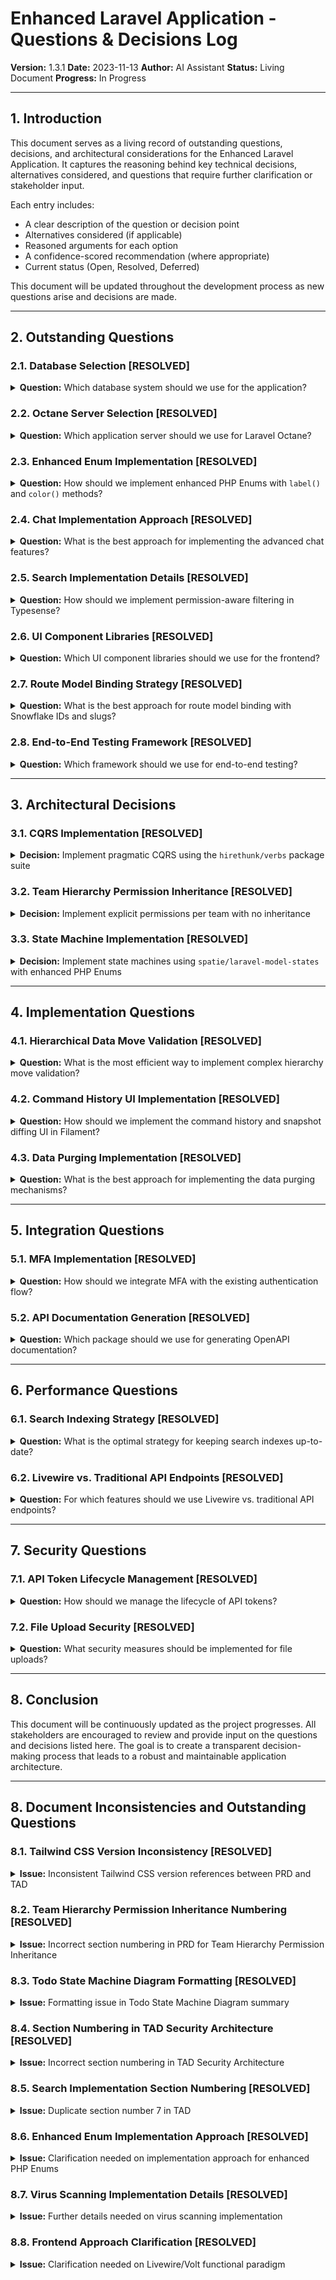 # Enhanced Laravel Application - Questions & Decisions Log

**Version:** 1.3.1
**Date:** 2023-11-13
**Author:** AI Assistant
**Status:** Living Document
**Progress:** In Progress

---

## 1. Introduction

This document serves as a living record of outstanding questions, decisions, and architectural considerations for the Enhanced Laravel Application. It captures the reasoning behind key technical decisions, alternatives considered, and questions that require further clarification or stakeholder input.

Each entry includes:
- A clear description of the question or decision point
- Alternatives considered (if applicable)
- Reasoned arguments for each option
- A confidence-scored recommendation (where appropriate)
- Current status (Open, Resolved, Deferred)

This document will be updated throughout the development process as new questions arise and decisions are made.

---

## 2. Outstanding Questions

### 2.1. Database Selection [RESOLVED]
<details>
<summary><strong>Question:</strong> Which database system should we use for the application?</summary>

**Alternatives:**
1. **PostgreSQL 15+**
   - Pros: Better JSON support, more advanced features, better handling of complex queries, better concurrency
   - Cons: May require more specialized knowledge, slightly more complex setup

2. **MySQL 8+**
   - Pros: More widely used, simpler setup, good performance for read-heavy workloads
   - Cons: Less advanced features, less robust JSON support

3. **SQLite**
   - Pros: Zero configuration, serverless, excellent for development/testing, simple deployment
   - Cons: Limited concurrency (file-based locking), not suitable for high-traffic production, limited scalability, less advanced features
   - Additional context: Officially supported by Laravel, works well with Laravel Sail for development

**Recommendation for Production:** PostgreSQL 15+ (90% confidence)
- PostgreSQL offers better support for JSON data types which will be beneficial for the `hirethunk/verbs-history` package's snapshot storage
- The hierarchical data structures with adjacency lists may benefit from PostgreSQL's more advanced querying capabilities
- PostgreSQL's ACID compliance and transaction support are more robust
- Better suited for the complex data relationships and team scoping requirements

**Recommendation for Development/Testing:** SQLite (85% confidence)
- Zero configuration makes it ideal for quick setup and testing
- Perfect for CI/CD pipelines and local development
- Laravel's database abstraction works well with SQLite for most features
- Consider using SQLite for development and PostgreSQL for staging/production

**Status:** Resolved - Recommendation accepted
</details>

### 2.2. Octane Server Selection [RESOLVED]
<details>
<summary><strong>Question:</strong> Which application server should we use for Laravel Octane?</summary>

**Alternatives:**
1. **Swoole**
   - Pros: Generally faster, mature, better community support, excellent performance
   - Cons: Requires PHP extension, more complex setup

2. **RoadRunner**
   - Pros: Doesn't require PHP extension, simpler setup, written in Go
   - Cons: Potentially slower than Swoole, less mature

3. **FrankenPHP**
   - Pros: Modern Caddy-based PHP app server, built-in HTTPS, auto-reloading, HTTP/3 support
   - Cons: Newer option with less production history, potential compatibility issues
   - Additional context: Officially supported by Laravel Octane since v2.3

**Recommendation:** FrankenPHP (75% confidence)
- Offers modern features like HTTP/3 and built-in HTTPS
- Simpler deployment with built-in web server capabilities
- Official Laravel Octane support
- Potentially better developer experience with auto-reloading

**Status:** Resolved - Recommendation accepted
</details>

### 2.3. Enhanced Enum Implementation [RESOLVED]
<details>
<summary><strong>Question:</strong> How should we implement enhanced PHP Enums with <code>label()</code> and <code>color()</code> methods?</summary>

**Alternatives:**
1. **archtechx/enums**
   - Pros: Ready-made solution, maintained by a reputable team, includes many useful features
   - Cons: External dependency, may include features we don't need

2. **Custom Trait**
   - Pros: Tailored to our specific needs, no external dependency
   - Cons: Requires development and maintenance, may miss edge cases handled by the package

3. **Native PHP 8.4 Enums**
   - Pros: No external dependencies, leverages native language features, future-proof
   - Cons: May require more manual implementation of helper methods

**Initial Recommendation:** archtechx/enums (85% confidence)
- Provides a well-tested solution for the required functionality
- Reduces development time and potential for bugs
- Maintained by a reputable team

**Final Decision:** Native PHP 8.4 Enums with custom methods
- Takes full advantage of PHP 8.4 features
- Eliminates external dependency
- Provides complete control over implementation
- Aligns with modern PHP practices

**Status:** Resolved - Final decision to use native PHP 8.4 enums
</details>

### 2.4. Chat Implementation Approach [RESOLVED]
<details>
<summary><strong>Question:</strong> What is the best approach for implementing the advanced chat features?</summary>

**Alternatives:**
1. **Fully Custom Implementation**
   - Pros: Complete control over features and implementation
   - Cons: Higher development effort, more potential for bugs

2. **Base Package + Custom Extensions**
   - Pros: Faster development, proven base functionality
   - Cons: May be constrained by package design, potential integration challenges

3. **Third-Party Service Integration**
   - Pros: Minimal development effort, proven solution
   - Cons: Ongoing costs, less control, potential data privacy concerns

**Recommendation:** Fully Custom Implementation (75% confidence)
- The specific requirements (typing indicators, read receipts, etc.) may be difficult to find in a package
- Custom implementation allows for better integration with the team scoping concept
- Gives full control over the user experience

**Status:** Resolved - Recommendation accepted
</details>

### 2.5. Search Implementation Details [RESOLVED]
<details>
<summary><strong>Question:</strong> How should we implement permission-aware filtering in Typesense?</summary>

**Alternatives:**
1. **Filter at Query Time**
   - Pros: Simpler indexing, more flexible permissions
   - Cons: More complex queries, potential performance impact

2. **Segment Indexes by Permission Level**
   - Pros: Simpler queries, potentially better performance
   - Cons: More complex indexing, duplicate data

**Recommendation:** Filter at Query Time (85% confidence)
- More flexible for complex permission scenarios
- Avoids data duplication in the search index
- Better aligns with the team scoping concept

**Status:** Resolved - Recommendation accepted
</details>

### 2.6. UI Component Libraries [RESOLVED]
<details>
<summary><strong>Question:</strong> Which UI component libraries should we use for the frontend?</summary>

**Alternatives:**
1. **Custom Components Only**
   - Pros: Complete control over design and functionality, no external dependencies
   - Cons: Higher development effort, potential inconsistencies, longer time to market

2. **Tailwind UI Components**
   - Pros: High-quality components, consistent with Tailwind CSS
   - Cons: Primarily static HTML/CSS, requires additional work for interactivity

3. **Livewire Flux and Flux Pro**
   - Pros: Official Livewire component library, high-quality, consistent design, built-in interactivity
   - Cons: Subscription cost for Pro components, potential lock-in

**Recommendation:** Livewire Flux and Flux Pro (95% confidence)
- Official Livewire component library ensures compatibility and ongoing support
- High-quality, consistent design aligned with modern UI practices
- Built-in interactivity and integration with Livewire
- Reduces development time and ensures consistency
- Pro components provide advanced functionality for complex UI requirements

**Status:** Resolved - Recommendation accepted
</details>

### 2.7. Route Model Binding Strategy [RESOLVED]
<details>
<summary><strong>Question:</strong> What is the best approach for route model binding with Snowflake IDs and slugs?</summary>

**Alternatives:**
1. **ID-Only Binding**
   - Pros: Simpler implementation, consistent across all models
   - Cons: Less SEO-friendly, exposes internal IDs

2. **Slug-Only Binding**
   - Pros: SEO-friendly, human-readable URLs
   - Cons: Slugs can change, potential for collisions

3. **Composite Binding (ID or Slug)**
   - Pros: Flexibility, SEO-friendly where needed, reliable lookups
   - Cons: Slightly more complex implementation

**Recommendation:** Composite Binding with Snowflake ID and Slug (90% confidence)
- Provides flexibility to use either Snowflake IDs or slugs based on context
- SEO-friendly URLs for public-facing content
- Reliable lookups using Snowflake IDs for internal operations
- Snowflake IDs provide better security than sequential IDs

**Status:** Resolved - Recommendation accepted
</details>

### 2.8. End-to-End Testing Framework [RESOLVED]
<details>
<summary><strong>Question:</strong> Which framework should we use for end-to-end testing?</summary>

**Alternatives:**
1. **Laravel Dusk**
   - Pros: Native Laravel integration, familiar to Laravel developers
   - Cons: Limited browser support, less powerful than newer alternatives

2. **Cypress**
   - Pros: Popular, good developer experience, extensive plugin ecosystem
   - Cons: Limited browser support (Chromium-based only), more complex Laravel integration

3. **Playwright**
   - Pros: Multi-browser support (Chromium, Firefox, WebKit), modern features, good performance
   - Cons: Requires custom integration with Laravel

**Recommendation:** Playwright (85% confidence)
- Superior cross-browser testing capabilities
- Modern features like visual comparison, network interception, and mobile emulation
- Better performance and reliability compared to alternatives
- Growing community and Microsoft backing
- Can be integrated with Laravel through custom helpers

**Status:** Resolved - Recommendation accepted
</details>

---

## 3. Architectural Decisions

### 3.1. CQRS Implementation [RESOLVED]
<details>
<summary><strong>Decision:</strong> Implement pragmatic CQRS using the <code>hirethunk/verbs</code> package suite</summary>

**Alternatives Considered:**
1. **Traditional MVC**
   - Pros: Simpler, more familiar to most developers
   - Cons: Less separation of concerns, harder to audit and track changes

2. **Full CQRS with Event Sourcing**
   - Pros: Complete audit trail, more scalable
   - Cons: Much more complex, steeper learning curve

3. **Custom CQRS Implementation**
   - Pros: Tailored to our needs, no external dependencies
   - Cons: Requires significant development effort

**Reasoning:** The `hirethunk/verbs` package provides a pragmatic approach to CQRS that balances complexity with benefits. It offers command history and snapshots for audit purposes without the full complexity of event sourcing. The package is specifically mentioned in the PRD as a requirement.

**Confidence:** 95% - This is explicitly required in the PRD

**Status:** Resolved - Mandated by PRD
</details>

### 3.2. Team Hierarchy Permission Inheritance [RESOLVED]
<details>
<summary><strong>Decision:</strong> Implement explicit permissions per team with no inheritance</summary>

**Alternatives Considered:**
1. **Full Inheritance**
   - Pros: Simpler permission management for hierarchical teams
   - Cons: More complex implementation, potential for unintended access

2. **Opt-in Inheritance**
   - Pros: Flexibility to choose inheritance model
   - Cons: More complex UI and implementation

**Reasoning:** Explicit permissions per team provides clearer boundaries between teams, reduces the risk of unintended access, and simplifies permission auditing. This approach is explicitly mentioned in the PRD (section 4.3.6).

**Confidence:** 100% - This is explicitly stated in the PRD

**Status:** Resolved - Mandated by PRD
</details>

### 3.3. State Machine Implementation [RESOLVED]
<details>
<summary><strong>Decision:</strong> Implement state machines using <code>spatie/laravel-model-states</code> with enhanced PHP Enums</summary>

**Alternatives Considered:**
1. **Custom State Implementation**
   - Pros: No external dependencies, tailored to our needs
   - Cons: Requires development effort, potential for bugs

2. **Simple Status Column**
   - Pros: Simplest approach, easy to understand
   - Cons: Lacks formal state transition validation, no visualization

**Reasoning:** The `spatie/laravel-model-states` package provides a robust implementation of the state pattern with formal transition validation. Combined with enhanced PHP Enums, it offers a clean and type-safe way to manage state transitions. This approach is explicitly mentioned in the PRD.

**Confidence:** 95% - This is explicitly required in the PRD

**Status:** Resolved - Mandated by PRD
</details>

---

## 4. Implementation Questions

### 4.1. Hierarchical Data Move Validation [RESOLVED]
<details>
<summary><strong>Question:</strong> What is the most efficient way to implement complex hierarchy move validation?</summary>

**Alternatives:**
1. **Pre-calculate All Potential Depths**
   - Pros: Complete validation before attempting move
   - Cons: Potentially expensive for large hierarchies

2. **Validate on Attempt with Rollback**
   - Pros: May be more efficient for large hierarchies
   - Cons: More complex error handling, potential for partial updates

**Recommendation:** Pre-calculate All Potential Depths (80% confidence)
- Provides clearer user feedback before attempting the move
- Avoids potential data integrity issues from partial updates
- Aligns with the PRD requirement for clear validation feedback

**Decision:** Pre-calculate All Potential Depths
- Will implement optimizations to handle large hierarchies efficiently
- Will use caching for frequently accessed hierarchy paths
- Will implement batch processing for very large operations

**Status:** Resolved - Selected Alternative 1
</details>

### 4.2. Command History UI Implementation [RESOLVED]
<details>
<summary><strong>Question:</strong> How should we implement the command history and snapshot diffing UI in Filament?</summary>

**Alternatives:**
1. **Custom Filament Pages and Resources**
   - Pros: Complete control over UI and functionality
   - Cons: Higher development effort

2. **Filament Plugin Development**
   - Pros: Reusable component, cleaner integration
   - Cons: More initial development effort, may be overengineered for a single project

**Recommendation:** Custom Filament Pages and Resources (90% confidence)
- More direct path to implementation
- Sufficient for the project requirements
- Can be refactored into a plugin later if needed

**Decision:** Custom Filament Pages and Resources
- Will implement as dedicated Filament pages with custom UI components
- Will use Filament's existing UI patterns for consistency
- Will implement a phased approach, starting with basic history viewing and adding diffing capabilities later

**Status:** Resolved - Selected Alternative 1
</details>

### 4.3. Data Purging Implementation [RESOLVED]
<details>
<summary><strong>Question:</strong> What is the best approach for implementing the data purging mechanisms?</summary>

**Alternatives:**
1. **Dedicated Service with Queue Jobs**
   - Pros: Scalable, can handle large purge operations
   - Cons: More complex implementation

2. **Direct Model Methods**
   - Pros: Simpler implementation
   - Cons: May cause performance issues for large purge operations

**Recommendation:** Dedicated Service with Queue Jobs (90% confidence)
- Better handles large purge operations without impacting application performance
- Provides better tracking and logging of purge operations
- More scalable approach

**Decision:** Dedicated Service with Queue Jobs
- Will implement a dedicated PurgeService class with methods for different purge operations
- Will use Laravel Horizon for queue management and monitoring
- Will implement chunking for large datasets to prevent memory issues
- Will provide detailed logging and audit trail of purged data

**Status:** Resolved - Selected Alternative 1
</details>

---

## 5. Integration Questions

### 5.1. MFA Implementation [RESOLVED]
<details>
<summary><strong>Question:</strong> How should we integrate MFA with the existing authentication flow?</summary>

**Alternatives:**
1. **Laravel Fortify's Built-in 2FA**
   - Pros: Official Laravel solution, well-integrated
   - Cons: May require Fortify adoption for other features

2. **DevDojo Auth's 2FA**
   - Pros: Modern UI, easy setup, customizable
   - Cons: Third-party package, less mature than Fortify

3. **Custom MFA Implementation**
   - Pros: More control over the implementation
   - Cons: Higher development effort, potential security risks

4. **Third-party Package (e.g., `bacon/bacon-qr-code` + custom logic)**
   - Pros: Flexible implementation without full Fortify adoption
   - Cons: More integration work, potential maintenance burden

**Comparison: Laravel Fortify vs DevDojo Auth**

*Laravel Fortify:*
- Official Laravel package maintained by the Laravel team
- Headless authentication backend (no UI included)
- Comprehensive authentication features including 2FA, email verification, password reset
- Highly customizable through actions and callbacks
- Well-documented and widely adopted
- Requires implementing your own frontend or using with Jetstream
- Mature and battle-tested in production

*DevDojo Auth:*
- Third-party package by DevDojo team
- Includes beautiful pre-built UI components
- Easy setup with configuration screen at `/auth/setup`
- Supports social authentication providers
- Includes 2FA support
- Customizable email templates
- Newer package with growing adoption
- GitHub action workflows for CI/CD
- Works with various Laravel starter kits (Breeze, Jetstream, Wave, Genesis, Filament)

**Initial Recommendation:** Evaluate both options with a technical spike
- Laravel Fortify provides a more mature, official solution with proven security
- DevDojo Auth offers a more streamlined developer experience with pre-built UI
- Decision should consider the team's familiarity with each package and specific UI requirements
- Consider implementing a small proof-of-concept with each option

**Decision:** Laravel Fortify's Built-in 2FA
- Will implement using Laravel Fortify's official 2FA implementation
- Will create custom UI components that integrate with Fortify's backend
- Will leverage Fortify's security best practices and proven implementation
- Will use Flux components to create a modern, user-friendly 2FA experience
- Will implement comprehensive testing for the authentication flow

**Status:** Resolved - Selected Alternative 1
</details>

### 5.2. API Documentation Generation [RESOLVED]
<details>
<summary><strong>Question:</strong> Which package should we use for generating OpenAPI documentation?</summary>

**Alternatives:**
1. **`darkaonline/l5-swagger`**
   - Pros: Well-established, good Laravel integration
   - Cons: Based on older Swagger-PHP, may have compatibility issues

2. **`vyuldashev/laravel-openapi`**
   - Pros: Modern approach, good Laravel integration
   - Cons: Less widely used, potentially less mature

3. **`zircote/swagger-php` (direct)**
   - Pros: Most up-to-date, direct access to features
   - Cons: Requires more manual integration with Laravel

**Recommendation:** `vyuldashev/laravel-openapi` (75% confidence)
- More modern approach to OpenAPI generation
- Good Laravel integration
- Active maintenance

**Decision:** `vyuldashev/laravel-openapi`
- Will implement with Laravel 12 compatibility in mind
- Will create custom generators for our specific API structure
- Will integrate with our CI/CD pipeline for automatic documentation updates

**Status:** Resolved - Selected Alternative 2
</details>

---

## 6. Performance Questions

### 6.1. Search Indexing Strategy [RESOLVED]
<details>
<summary><strong>Question:</strong> What is the optimal strategy for keeping search indexes up-to-date?</summary>

**Alternatives:**
1. **Real-time Indexing via Queued Jobs**
   - Pros: Near real-time search results, simpler implementation
   - Cons: Higher load on the queue system

2. **Batch Indexing on Schedule**
   - Pros: More efficient for large numbers of updates
   - Cons: Search results may be stale

3. **Hybrid Approach**
   - Pros: Balance between freshness and efficiency
   - Cons: More complex implementation

**Recommendation:** Real-time Indexing via Queued Jobs (85% confidence)
- Provides near real-time search results
- Aligns with the PRD requirement for real-time indexing via Horizon queues
- Queue system can be scaled if needed

**Decision:** Real-time Indexing via Queued Jobs
- Will implement using Laravel Scout's queue option
- Will configure Horizon to prioritize and monitor indexing jobs
- Will implement circuit breaker pattern to prevent queue overload during high traffic
- Will add monitoring and alerts for queue health

**Status:** Resolved - Selected Alternative 1
</details>

### 6.2. Livewire vs. Traditional API Endpoints [RESOLVED]
<details>
<summary><strong>Question:</strong> For which features should we use Livewire vs. traditional API endpoints?</summary>

**Alternatives:**
1. **Livewire for Everything Possible**
   - Pros: Consistent development approach, simpler state management
   - Cons: May impact performance for certain operations

2. **API Endpoints for Complex Operations**
   - Pros: Better performance for complex operations
   - Cons: Inconsistent development approach, more complex state management

3. **Hybrid Based on Feature Complexity**
   - Pros: Optimized for each use case
   - Cons: More complex development decisions

**Recommendation:** Hybrid Based on Feature Complexity (80% confidence)
- Use Livewire for most user interactions
- Use traditional API endpoints for complex operations, especially those that might benefit from caching or have high computational requirements
- Aligns with the pragmatic approach described in the PRD

**Decision:** Hybrid Based on Feature Complexity with Livewire/Volt Functional Paradigm
- Will use Livewire/Volt Single File Components (SFC) as the primary endpoint technology
- Will adopt the functional paradigm for Volt components for better maintainability
- Will use traditional API endpoints for:
  - Long-running operations (reports, exports, etc.)
  - Operations requiring heavy caching
  - Public API endpoints
  - Batch operations
- Will establish clear guidelines for when to use each approach

**Status:** Resolved - Selected Alternative 3 with Livewire/Volt functional paradigm
</details>

---

## 7. Security Questions

### 7.1. API Token Lifecycle Management [RESOLVED]
<details>
<summary><strong>Question:</strong> How should we manage the lifecycle of API tokens?</summary>

**Alternatives:**
1. **User-managed Tokens with Expiration**
   - Pros: Users have control over their tokens, limited security risk
   - Cons: More complex UI, potential for token mismanagement

2. **System-managed Tokens with Auto-renewal**
   - Pros: Simpler for users, consistent security
   - Cons: Less user control, potential for unexpected token invalidation

**Recommendation:** User-managed Tokens with Expiration (85% confidence)
- Gives users more control over their API access
- Better security through regular token rotation
- Clearer audit trail of token usage

**Decision:** User-managed Tokens with Expiration
- Will implement using Laravel Sanctum with customized token expiration
- Will provide a user-friendly UI for token management
- Will implement token usage tracking and analytics
- Will send notifications before token expiration
- Will enforce token rotation policies based on security requirements
- Will implement token scopes for granular permission control

**Status:** Resolved - Selected Alternative 1
</details>

### 7.2. File Upload Security [RESOLVED]
<details>
<summary><strong>Question:</strong> What security measures should be implemented for file uploads?</summary>

**Alternatives:**
1. **Basic Validation + Virus Scanning**
   - Pros: Good security coverage, relatively simple implementation
   - Cons: Requires integration with virus scanning service

2. **Basic Validation Only**
   - Pros: Simplest implementation
   - Cons: Limited security coverage

3. **Advanced Content Analysis**
   - Pros: Highest security coverage
   - Cons: Complex implementation, potential performance impact

**Recommendation:** Basic Validation + Virus Scanning (90% confidence)
- Provides good security coverage for most use cases
- Reasonable implementation complexity
- Can be enhanced with additional measures if needed

**Decision:** Basic Validation + Virus Scanning
- Will implement comprehensive file validation (type, size, extension, mime type)
- Will integrate with virus scanning service for malware detection
- Will implement file quarantine for suspicious files
- Will add logging and notifications for security events

**Virus Scanning Solutions Comparison:**

*VirusTotal API:*
- Cloud-based service with 70+ antivirus engines
- Simple REST API integration
- Provides detailed scan reports and file reputation
- Rate limits on free tier (4 requests/minute, 500-1000/day)
- Paid plans available for higher volume
- Public scan results (privacy consideration)
- Good documentation and community support
- Example implementation: `ilyasozkurt/laravel-virus-scanner` package

*ClamAV:*
- Open-source antivirus engine
- Self-hosted option (no external API calls)
- Lower detection rate than commercial solutions
- Requires server maintenance and signature updates
- No rate limits or usage costs
- Complete privacy of scanned files
- Example implementation: `sunspikes/clamav-validator` package

*Commercial Antivirus APIs:*
- Options include OPSWAT MetaDefender, Cloudmersive, etc.
- Higher detection rates than single-engine solutions
- Better performance and reliability than self-hosted
- Predictable pricing based on volume
- Better privacy controls than VirusTotal
- Enterprise-grade support

**Implementation Plan:**
- Start with VirusTotal API for development and testing
- Evaluate commercial options for production based on volume requirements
- Consider ClamAV as a fallback for sensitive files that cannot be sent to external services

**Status:** Resolved - Selected Alternative 1 with VirusTotal integration
</details>

---

## 8. Conclusion

This document will be continuously updated as the project progresses. All stakeholders are encouraged to review and provide input on the questions and decisions listed here. The goal is to create a transparent decision-making process that leads to a robust and maintainable application architecture.

---

## 8. Document Inconsistencies and Outstanding Questions

### 8.1. Tailwind CSS Version Inconsistency [RESOLVED]
<details>
<summary><strong>Issue:</strong> Inconsistent Tailwind CSS version references between PRD and TAD</summary>

**Description:**
There is an inconsistency in the Tailwind CSS version referenced across documents:
- PRD (Section 6.2) mentions: "Tailwind CSS ^3.x"
- TAD (Section 2.3.2) mentions: "Tailwind CSS 4.x (default with Laravel 12)"

**Impact:**
This inconsistency could lead to confusion during implementation and potential compatibility issues with other components.

**Recommendation:**
Standardize on Tailwind CSS 4.x for Laravel 12 projects, while noting that Filament 3.3 requires Tailwind 3.x which is managed separately within Filament.

**Status:** Resolved - Standardize on Tailwind CSS 4.x for Laravel 12 projects, with Filament 3.3 using Tailwind 3.x managed separately. PRD will be updated.
</details>

### 8.2. Team Hierarchy Permission Inheritance Numbering [RESOLVED]
<details>
<summary><strong>Issue:</strong> Incorrect section numbering in PRD for Team Hierarchy Permission Inheritance</summary>

**Description:**
In the PRD, section 4.3.7 describes the Team State Machine, but then section 4.3.6 appears again to describe Team Hierarchy Permission Inheritance. This is a numbering error.

**Impact:**
This could cause confusion when referencing specific sections of the PRD.

**Recommendation:**
Renumber the Team Hierarchy Permission Inheritance section to 4.3.8 and adjust subsequent numbering as needed.

**Status:** Resolved - PRD will be corrected to renumber the Team Hierarchy Permission Inheritance section to 4.3.8.
</details>

### 8.3. Todo State Machine Diagram Formatting [RESOLVED]
<details>
<summary><strong>Issue:</strong> Formatting issue in Todo State Machine Diagram summary</summary>

**Description:**
In the PRD, the summary for the Todo State Machine Diagram (line 190) has incorrect formatting with extra spaces and asterisks: `<summary><strong>&nbsp* ** Todo State Machine Diagram - Click to expand</strong></summary>`

**Impact:**
This could affect the rendering of the collapsible section in markdown viewers.

**Recommendation:**
Correct the formatting to: `<summary><strong>Todo State Machine Diagram - Click to expand</strong></summary>`

**Status:** Resolved - PRD will be corrected to fix the formatting in the Todo State Machine Diagram summary.
</details>

### 8.4. Section Numbering in TAD Security Architecture [RESOLVED]
<details>
<summary><strong>Issue:</strong> Incorrect section numbering in TAD Security Architecture</summary>

**Description:**
In the TAD, after section 6.1 (Authentication Security), the subsequent sections are numbered 6.2, 6.3, etc. instead of 7.2, 7.3, etc., despite being under the main section 7 (Security Architecture).

**Impact:**
This could cause confusion when referencing specific sections of the TAD.

**Recommendation:**
Correct the section numbering to follow the proper hierarchy (7.2, 7.3, etc.).

**Status:** Resolved - TAD will be corrected to follow proper section numbering hierarchy (7.2, 7.3, etc.).
</details>

### 8.5. Search Implementation Section Numbering [RESOLVED]
<details>
<summary><strong>Issue:</strong> Duplicate section number 7 in TAD</summary>

**Description:**
In the TAD, both "Security Architecture" and "Search Implementation" are labeled as section 7.

**Impact:**
This could cause confusion when referencing specific sections of the TAD.

**Recommendation:**
Renumber the "Search Implementation" section to 8 and adjust all subsequent section numbers accordingly.

**Status:** Resolved - TAD will be corrected to renumber the Search Implementation section to 8 and adjust subsequent section numbers.
</details>

### 8.6. Enhanced Enum Implementation Approach [RESOLVED]
<details>
<summary><strong>Issue:</strong> Clarification needed on implementation approach for enhanced PHP Enums</summary>

**Description:**
While the decision to use native PHP 8.4 Enums has been made, the specific implementation approach for adding `label()` and `color()` methods is not clearly defined. The PRD mentions "enhanced PHP Enums (see 6.12)" and section 6.12 mentions "All custom PHP Enums (States, Types) to provide `label()` and `color()` methods via `archtechx/enums` or custom trait", but the decision log indicates not using the `archtechx/enums` package.

**Impact:**
This could lead to inconsistent implementation approaches across the application.

**Recommendation:**
Clarify the specific implementation approach for enhanced PHP Enums, providing a code example of how the `label()` and `color()` methods should be implemented using native PHP 8.4 features.

**Status:** Resolved - Will use Filament standards/methods for labeling and coloring Enums. Implementation details will be added to the TAD.
</details>

### 8.7. Virus Scanning Implementation Details [RESOLVED]
<details>
<summary><strong>Issue:</strong> Further details needed on virus scanning implementation</summary>

**Description:**
The PRD mentions "security: media upload security" but doesn't specify virus scanning requirements. The decision log previously mentioned VirusTotal as a potential solution, but this was only presented as an example and not a final decision.

**Impact:**
Lack of specific implementation details could lead to inconsistent or incomplete implementation of virus scanning.

**Virus Scanning Options Comparison:**

1. **VirusTotal API**
   - **Pros:** Cloud-based service with 70+ antivirus engines, simple REST API integration, detailed scan reports and file reputation
   - **Cons:** Rate limits on free tier (4 requests/minute, 500-1000/day), public scan results (privacy concern), potential latency
   - **Cost:** Free tier available, paid plans for higher volume
   - **Integration:** Via direct API calls or packages like `ilyasozkurt/laravel-virus-scanner`

2. **ClamAV**
   - **Pros:** Open-source, self-hosted option (no external API calls), no rate limits or usage costs, complete privacy of scanned files
   - **Cons:** Lower detection rate than commercial solutions, requires server maintenance and signature updates, higher resource usage
   - **Cost:** Free (open source)
   - **Integration:** Via packages like `sunspikes/clamav-validator` or direct command execution

3. **OPSWAT MetaDefender**
   - **Pros:** Multi-engine scanning (30+ engines), better privacy controls than VirusTotal, enterprise-grade support, sanitization capabilities
   - **Cons:** Higher cost, more complex integration
   - **Cost:** Subscription-based, volume pricing
   - **Integration:** REST API

4. **Cloudmersive Virus Scan**
   - **Pros:** Simple REST API, good documentation, multiple engines, file type validation
   - **Cons:** Subscription cost, potential latency
   - **Cost:** Free tier (limited scans), subscription for higher volume
   - **Integration:** REST API, SDK available

5. **No Scanning + Enhanced Validation**
   - **Pros:** No external dependencies, no latency, simplest implementation
   - **Cons:** Limited security, relies solely on file extension/MIME type validation
   - **Cost:** Free
   - **Integration:** Built into Laravel's validation system

**Implementation Considerations:**

1. **File Types to Scan:**
   - High-risk: Executables (.exe, .dll, .bat), scripts (.js, .php, .py), Office documents with macros (.docm, .xlsm)
   - Medium-risk: PDFs, archives (.zip, .rar), standard Office documents (.docx, .xlsx)
   - Low-risk: Images (.jpg, .png, .gif), plain text (.txt)

2. **Handling Potentially Malicious Files:**
   - Option A: Reject immediately with clear user feedback
   - Option B: Quarantine in isolated storage for admin review
   - Option C: Allow with warning for certain user roles (admin only)

3. **Integration Points:**
   - Pre-upload client-side validation (file type, size)
   - Post-upload server-side validation before processing
   - Asynchronous scanning with temporary storage
   - Integration with `spatie/laravel-medialibrary` conversion pipeline

4. **Performance Considerations:**
   - Implement timeouts for external API calls
   - Queue scanning for large files
   - Cache results for previously scanned files (hash-based)
   - Progressive scanning (quick check first, deep scan if suspicious)

5. **Fallback Mechanisms:**
   - Configurable fallback behavior if scanning service is unavailable
   - Options: block all uploads, allow with logging, allow specific file types

**Preliminary Recommendation:**
Implement a tiered approach based on file risk level:
1. High-risk files: Full virus scanning using either ClamAV (self-hosted) or OPSWAT MetaDefender (cloud)
2. Medium-risk files: Scanning with configurable fallback options
3. Low-risk files: Enhanced validation only (extension, MIME type, content analysis)

This approach balances security, performance, and cost considerations while providing flexibility for different deployment scenarios.

**Decision:** Implement a restricted tiered approach for file uploads:
1. **Initial Phase (v1.0)**: Only low-risk files permitted (images, plain text)
   - Enhanced validation only (extension, MIME type, content analysis)
   - No external virus scanning service required
2. **Future Phase**: Medium-risk files (PDFs, standard Office documents) using OPSWAT MetaDefender
   - Not included in initial release
   - Will be implemented in a later version
3. **Not on Roadmap**: High-risk files (executables, scripts, Office documents with macros)
   - These file types will not be supported

This approach prioritizes security while minimizing implementation complexity and cost for the initial release.

**Status:** Resolved - Restricted tiered approach with only low-risk files permitted initially.
</details>

### 8.8. Frontend Approach Clarification [RESOLVED]
<details>
<summary><strong>Issue:</strong> Clarification needed on Livewire/Volt functional paradigm</summary>

**Description:**
The decision log mentions using "Livewire/Volt functional paradigm SFC as primary endpoint technology" (section 6.2), but this approach is not explicitly mentioned in the PRD or TAD.

**Impact:**
This could lead to confusion during implementation and potentially inconsistent frontend development approaches.

**Clarification:**
Livewire/Volt functional paradigm refers to using Livewire's Volt Single File Components (SFC) with a functional programming approach rather than class-based components. Key aspects include:

1. **When to use Volt vs. traditional Livewire components:**
   - Use Volt SFCs for most user-facing pages and components
   - Use traditional class-based Livewire components for complex components with extensive logic or when extending existing components
   - Use Volt for rapid development and improved readability

2. **Guidelines for implementing the functional paradigm:**
   - Organize Volt components in feature-based directories
   - Use state functions for managing component state
   - Leverage computed properties for derived values
   - Implement actions as pure functions where possible
   - Use hooks for lifecycle management

3. **Integration with CQRS pattern:**
   - Volt components can dispatch commands via the `hirethunk/verbs` command bus
   - Use dedicated action functions to encapsulate command creation and dispatch
   - Implement query functions that call query services or repositories
   - Separate read and write operations within the component

**Example Volt Component:**
```php
<?php

use function Livewire\Volt\{state, computed, mount, action};
use App\Commands\CreateTodo;
use App\Queries\GetTodosByUser;
use Hirethunk\Verbs\CommandBus;

// State declaration
state([
    'title' => '',
    'description' => '',
    'todos' => [],
]);

// Lifecycle hook
mount(function (CommandBus $commandBus) {
    $this->todos = app(GetTodosByUser::class)->execute(auth()->id());
});

// Computed property
computed(function () {
    return count($this->todos);
})->as('todoCount');

// Action with CQRS command
action(function (CommandBus $commandBus) {
    $command = new CreateTodo([
        'title' => $this->title,
        'description' => $this->description,
        'user_id' => auth()->id(),
    ]);

    $result = $commandBus->dispatch($command);

    if ($result->wasSuccessful()) {
        $this->title = '';
        $this->description = '';
        $this->todos = app(GetTodosByUser::class)->execute(auth()->id());
        $this->dispatch('todo-created');
    }
})->as('createTodo');
```text

**Recommendation:**
Update the TAD to explicitly describe the Livewire/Volt functional paradigm approach with the details provided above.

**Status:** Resolved - TAD will be updated to include detailed information about the Livewire/Volt functional paradigm approach.
</details>

## 9. Change Log

| Date | Version | Changes | Author |
|------|---------|---------|--------|
| 2025-05-20 | 0.1.0 | Initial document creation | AI Assistant |
| 2025-05-22 | 0.2.0 | Updated with accepted recommendations for database, Octane server, enhanced enums, chat implementation, and search filtering | AI Assistant |
| 2025-05-23 | 0.3.0 | Added and resolved decisions for UI component libraries (Flux/Flux Pro), route model binding strategy, and end-to-end testing framework (Playwright) | AI Assistant |
| 2025-05-24 | 0.4.0 | Converted all questions/decisions to collapsible sections with resolved items collapsed by default and unresolved items expanded | AI Assistant |
| 2025-05-25 | 0.5.0 | Updated with decisions for implementation questions (4.1-4.3), API documentation (5.2), search indexing (6.1), Livewire/API approach (6.2), API token lifecycle (7.1), and file upload security (7.2). Added detailed comparisons for MFA options and virus scanning solutions. | AI Assistant |
| 2025-05-26 | 1.0.0 | Finalized MFA implementation decision (5.1) selecting Laravel Fortify's Built-in 2FA. All decisions are now resolved, marking this as the first complete version. | AI Assistant |
| 2025-05-27 | 1.1.0 | Added section 8 documenting inconsistencies and outstanding questions between PRD and TAD documents. | AI Assistant |
| 2025-05-28 | 1.2.0 | Updated section 8 with resolved status for issues 8.1-8.6 and 8.8. Added detailed virus scanning options comparison and implementation considerations for issue 8.7. Added Livewire/Volt functional paradigm clarification with example code for issue 8.8. | AI Assistant |
| 2025-05-29 | 1.3.0 | Resolved issue 8.7 with decision to implement a restricted tiered approach for file uploads, allowing only low-risk files initially with medium-risk files planned for future phases using OPSWAT MetaDefender. | AI Assistant |
| 2025-05-29 | 1.3.1 | Added Progress field to metadata for consistency with documentation standards | AI Assistant |
